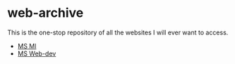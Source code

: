# web-archive
This is the one-stop repository of all the websites I will ever want to access.

- [MS Ml](https://microsoft.github.io/ML-For-Beginners/#/)
- [MS Web-dev](https://microsoft.github.io/Web-Dev-For-Beginners/#/?id=lessons)
